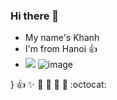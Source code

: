 ### Hi there 👋
- My name's Khanh
- I'm from Hanoi :+1:
- ![](https://komarev.com/ghpvc/?username=Khanhnq2647)
![image](https://user-images.githubusercontent.com/78993661/126816155-e91a5557-46c1-4f1e-a224-a26ea74aa32f.png)

}
:+1: :sparkles: :camel: :tada:
:rocket: :metal: :octocat:
<!--
**Khanhnq2647/Khanhnq2647** is a ✨ _special_ ✨ repository because its `README.md` (this file) appears on your GitHub profile.
